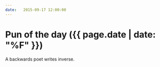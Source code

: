 ```yaml
---
date:   2015-09-17 12:00:00
---
```


# Pun of the day ({{ page.date | date: "%F" }})

A backwards poet writes inverse.


